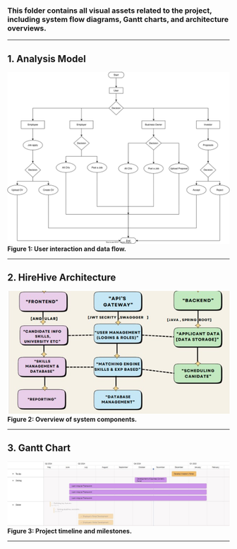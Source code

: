 ### This folder contains all visual assets related to the project, including system flow diagrams, Gantt charts, and architecture overviews.
---

## 1. Analysis Model  
![Analysis Model](Analysis_Model.drawio.svg)  
**Figure 1: User interaction and data flow.**

---

## 2. HireHive Architecture  
![Architecture Diagram](HireHive_Architecture.png)  
**Figure 2: Overview of system components.**

---

## 3. Gantt Chart  
![Gantt Chart](Gantt_Chart.png)  
**Figure 3: Project timeline and milestones.**

---
